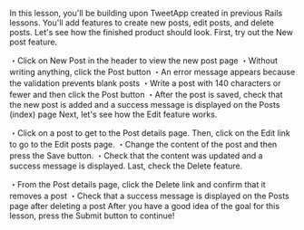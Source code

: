 In this lesson, you'll be building upon TweetApp created in previous Rails lessons. You'll add features to create new posts, edit posts, and delete posts. Let's see how the finished product should look.
First, try out the New post feature.
  
・Click on New Post in the header to view the new post page
・Without writing anything, click the Post button
・An error message appears because the validation prevents blank posts
・Write a post with 140 characters or fewer and then click the Post button
・After the post is saved, check that the new post is added and a success message is displayed on the Posts (index) page
Next, let's see how the Edit feature works.
  
・Click on a post to get to the Post details page. Then, click on the Edit link to go to the Edit posts page.
・Change the content of the post and then press the Save button.
・Check that the content was updated and a success message is displayed.
Last, check the Delete feature.
  
・From the Post details page, click the Delete link and confirm that it removes a post
・Check that a success message is displayed on the Posts page after deleting a post
After you have a good idea of the goal for this lesson, press the Submit button to continue!
